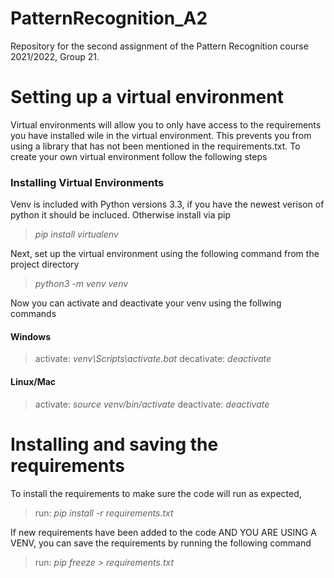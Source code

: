 # PatternRecognition_A2
Repository for the second assignment of the Pattern Recognition course 2021/2022, Group 21.

# Setting up a virtual environment
Virtual environments will allow you to only have access to the requirements you have installed wile in the virtual environment. This prevents you from using a library that has not been mentioned in the requirements.txt. To create your own virtual environment follow the following steps
### Installing Virtual Environments
Venv is included with Python versions 3.3, if you have the newest verison of python it should be incluced. Otherwise install via pip
> *pip install virtualenv*

Next, set up the virtual environment using the following command from the project directory
> *python3 -m venv venv*

Now you can activate and deactivate your venv using the follwing commands
#### Windows
>activate: *venv\Scripts\activate.bat*
>decativate: *deactivate*
#### Linux/Mac
>activate: *source venv/bin/activate*
>deactivate: *deactivate*

# Installing and saving the requirements
To install the requirements to make sure the code will run as expected,
>run: *pip install -r requirements.txt*

If new requirements have been added to the code AND YOU ARE USING A VENV, you can save the requirements by running the following command
>run: *pip freeze > requirements.txt*
